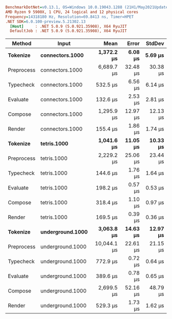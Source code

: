 ``` ini

BenchmarkDotNet=v0.13.1, OS=Windows 10.0.19043.1288 (21H1/May2021Update)
AMD Ryzen 9 5900X, 1 CPU, 24 logical and 12 physical cores
Frequency=14318180 Hz, Resolution=69.8413 ns, Timer=HPET
.NET SDK=6.0.100-preview.5.21302.13
  [Host]     : .NET 5.0.9 (5.0.921.35908), X64 RyuJIT
  DefaultJob : .NET 5.0.9 (5.0.921.35908), X64 RyuJIT


```
|     Method |            Input |        Mean |    Error |   StdDev |
|----------- |----------------- |------------:|---------:|---------:|
|   **Tokenize** |  **connectors.1000** |  **1,372.2 μs** |  **6.08 μs** |  **5.69 μs** |
| Preprocess |  connectors.1000 |  6,689.7 μs | 32.48 μs | 30.38 μs |
|  Typecheck |  connectors.1000 |    532.5 μs |  6.56 μs |  6.14 μs |
|   Evaluate |  connectors.1000 |    132.6 μs |  2.53 μs |  2.81 μs |
|    Compose |  connectors.1000 |  1,295.9 μs | 12.97 μs | 12.13 μs |
|     Render |  connectors.1000 |    155.4 μs |  1.86 μs |  1.74 μs |
|   **Tokenize** |      **tetris.1000** |  **1,041.6 μs** | **11.05 μs** | **10.33 μs** |
| Preprocess |      tetris.1000 |  2,229.2 μs | 25.06 μs | 23.44 μs |
|  Typecheck |      tetris.1000 |    144.6 μs |  1.76 μs |  1.64 μs |
|   Evaluate |      tetris.1000 |    198.2 μs |  0.57 μs |  0.53 μs |
|    Compose |      tetris.1000 |    318.4 μs |  1.10 μs |  0.97 μs |
|     Render |      tetris.1000 |    169.5 μs |  0.39 μs |  0.36 μs |
|   **Tokenize** | **underground.1000** |  **3,063.8 μs** | **14.63 μs** | **12.97 μs** |
| Preprocess | underground.1000 | 10,044.1 μs | 22.61 μs | 21.15 μs |
|  Typecheck | underground.1000 |    772.9 μs |  0.72 μs |  0.64 μs |
|   Evaluate | underground.1000 |    389.6 μs |  0.78 μs |  0.65 μs |
|    Compose | underground.1000 |  2,699.5 μs | 52.16 μs | 48.79 μs |
|     Render | underground.1000 |    529.3 μs |  1.73 μs |  1.62 μs |
